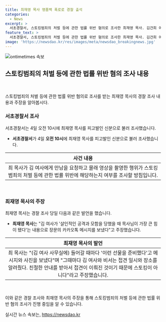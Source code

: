 ```yaml
---
title: 최재영 목사 명품백 폭로로 경찰 출석
categories:
  - News
excerpt: >
  서초경찰서, 스토킹범죄의 처벌 등에 관한 법률 위반 혐의로 조사한 최재영 목사. 김건희 여사에게 명품 가방을 건네고 몰래 촬영한 혐의. 최 목사는 이를 반박하며 경찰 조사에서 스토킹이 아니라고 주장. 김 여사에게 포토라인에 서도록 요구하고, 보수 시민단체의 고발과 관련된 조사도 이어지고 있다.
feature_text: >
  서초경찰서, 스토킹범죄의 처벌 등에 관한 법률 위반 혐의로 조사한 최재영 목사. 김건희 여사에게 명품 가방을 건네고 몰래 촬영한 혐의. 최 목사는 이를 반박하며 경찰 조사에서 스토킹이 아니라고 주장. 김 여사에게 포토라인에 서도록 요구하고, 보수 시민단체의 고발과 관련된 조사도 이어지고 있다.
image: 'https://newsdao.kr/res/images/meta/newsdao_breakingnews.jpg'
---
```


<p><img src="https://newsdao.kr/res/images/meta/newsdao_breakingnews.jpg" alt="ontimetimes 속보" /></p>

<h2 data-ke-size="size26">스토킹범죄의 처벌 등에 관한 법률 위반 혐의 조사 내용</h2>

<p data-ke-size="size16">&nbsp;</p>

<p>스토킹범죄의 처벌 등에 관한 법률 위반 혐의로 조사를 받는 최재영 목사의 경찰 조사 내용과 주장을 알아봅시다.</p>

<h3 data-ke-size="size24">서초경찰서 조사</h3>

<p data-ke-size="size16">서초경찰서는 4일 오전 10시에 최재영 목사를 피고발인 신분으로 불러 조사했습니다.</p>

<ul>
<li><b>서초경찰서</b>가 4일 <b>오전 10시</b>에 최재영 목사를 피고발인 신분으로 불러 조사했습니다.</li>
</ul>

<table>
<thead>
<tr>
<th style="text-align: center;">사건 내용</th>
</tr>
</thead>
<tbody>
<tr>
<td style="text-align: center;">최 목사가 김 여사에게 만남을 요청하고 몰래 영상을 촬영한 행위가 스토킹범죄의 처벌 등에 관한 법률 위반에 해당하는지 여부를 조사할 방침입니다.</td>
</tr>
</tbody>
</table>

<p data-ke-size="size16">&nbsp;</p>

<h3 data-ke-size="size24">최재영 목사의 주장</h3>

<p data-ke-size="size16">최재영 목사는 경찰 조사 당일 다음과 같은 발언을 했습니다.</p>

<ul>
<li><b>최재영 목사</b>는 "김 여사가 '살인적인 공격과 모함을 당했을 때 목사님이 가장 큰 힘이 됐다'는 내용으로 장문의 카카오톡 메시지를 보냈다"고 주장했습니다.</li>
</ul>

<table>
<thead>
<tr>
<th style="text-align: center;">최재영 목사의 발언</th>
</tr>
</thead>
<tbody>
<tr>
<td style="text-align: center;">최 목사는 "(김 여사 사무실에) 들어갈 때마다 '이런 선물을 준비했다'고 메시지와 사진을 보냈다"며 "그때마다 김 여사와 비서는 접견 일시와 장소를 알려줬다. 친절한 안내를 받아서 접견이 이뤄진 것이기 때문에 스토킹이 아니다"라고 주장했습니다.</td>
</tr>
</tbody>
</table>

<p data-ke-size="size16">&nbsp;</p>

<p>이와 같은 경찰 조사와 최재영 목사의 주장을 통해 스토킹범죄의 처벌 등에 관한 법률 위반 혐의 조사가 진행 중임을 알 수 있습니다.</p>
실시간 뉴스 속보는, <a href="https://newsdao.kr" rel="dofollow">https://newsdao.kr</a>


